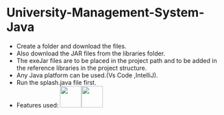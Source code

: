 # University-Management-System-Java
- Create a folder and download the files.
- Also download the JAR files from the libraries folder. 
- The exeJar files are to be placed in the project path and to be added in the reference libraries in the project structure. 
- Any Java platform can be used.(Vs Code ,IntelliJ). 
- Run the splash.java file first.
  <br>
- Features used:
 <img src="https://cdn.jsdelivr.net/gh/devicons/devicon/icons/java/java-original-wordmark.svg" width="50" height="50" /><img src="https://cdn.jsdelivr.net/gh/devicons/devicon/icons/mysql/mysql-original-wordmark.svg" width="50" height="50" />

